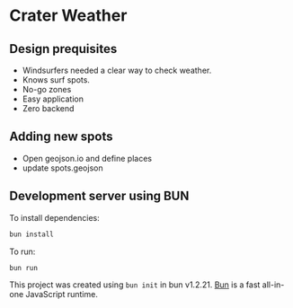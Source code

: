 # Crater Weather

## Design prequisites
- Windsurfers needed a clear way to check weather.
- Knows surf spots.
- No-go zones
- Easy application
- Zero backend

## Adding new spots
- Open geojson.io and define places
- update spots.geojson


## Development server using BUN
To install dependencies:

```bash
bun install
```

To run:

```bash
bun run 
```

This project was created using `bun init` in bun v1.2.21. [Bun](https://bun.com) is a fast all-in-one JavaScript runtime.
